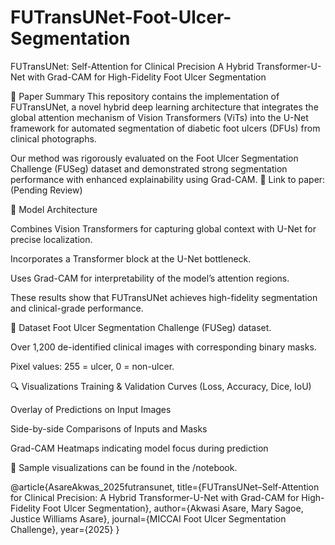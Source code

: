 # FUTransUNet-Foot-Ulcer-Segmentation

FUTransUNet: Self-Attention for Clinical Precision
A Hybrid Transformer-U-Net with Grad-CAM for High-Fidelity Foot Ulcer Segmentation


📄 Paper Summary
This repository contains the implementation of FUTransUNet, a novel hybrid deep learning architecture that integrates the global attention mechanism of Vision Transformers (ViTs) into the U-Net framework for automated segmentation of diabetic foot ulcers (DFUs) from clinical photographs.

Our method was rigorously evaluated on the Foot Ulcer Segmentation Challenge (FUSeg) dataset and demonstrated strong segmentation performance with enhanced explainability using Grad-CAM.
🔗 Link to paper: (Pending Review)

🧠 Model Architecture

Combines Vision Transformers for capturing global context with U-Net for precise localization.

Incorporates a Transformer block at the U-Net bottleneck.

Uses Grad-CAM for interpretability of the model’s attention regions.



These results show that FUTransUNet achieves high-fidelity segmentation and clinical-grade performance.



🧪 Dataset
Foot Ulcer Segmentation Challenge (FUSeg) dataset.

Over 1,200 de-identified clinical images with corresponding binary masks.

Pixel values: 255 = ulcer, 0 = non-ulcer.

🔍 Visualizations
Training & Validation Curves (Loss, Accuracy, Dice, IoU)

Overlay of Predictions on Input Images

Side-by-side Comparisons of Inputs and Masks

Grad-CAM Heatmaps indicating model focus during prediction

📌 Sample visualizations can be found in the /notebook.






@article{AsareAkwas_2025futransunet,
  title={FUTransUNet–Self-Attention for Clinical Precision: A Hybrid Transformer-U-Net with Grad-CAM for High-Fidelity Foot Ulcer Segmentation},
  author={Akwasi Asare, Mary Sagoe, Justice Williams Asare},
  journal={MICCAI Foot Ulcer Segmentation Challenge},
  year={2025}
}
